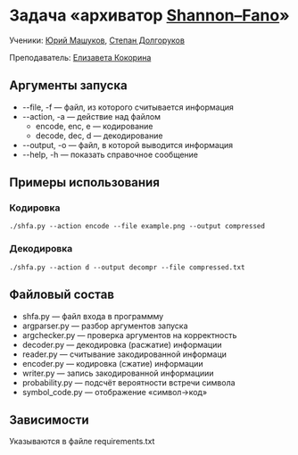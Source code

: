 # Задача «архиватор [Shannon–Fano](https://en.wikipedia.org/wiki/Shannon–Fano_coding)»

Ученики: [Юрий Машуков](https://github.com/mrKakushonok), [Степан Долгоруков](https://github.com/stepan-dolgorukov)

Преподаватель: [Елизавета Кокорина](https://github.com/jmbloodycon)

## Аргументы запуска

+ --file, -f &mdash; файл, из которого считывается информация
+ --action, -a &mdash; действие над файлом
    + encode, enc, e &mdash; кодирование
    + decode, dec, d &mdash; декодирование
+ --output, -o &mdash; файл, в которой выводится информация
+ --help, -h &mdash; показать справочное сообщение

## Примеры использования

### Кодировка

```
./shfa.py --action encode --file example.png --output compressed
```

### Декодировка

```
./shfa.py --action d --output decompr --file compressed.txt
```

## Файловый состав

+ shfa.py &mdash; файл входа в программму
+ argparser.py &mdash; разбор аргументов запуска
+ argchecker.py &mdash; проверка аргументов на корректность
+ decoder.py &mdash; декодировка (расжатие) информации
+ reader.py &mdash; считывание закодированной информаци
+ encoder.py &mdash; кодировка (сжатие) информации
+ writer.py &mdash; запись закодированной информациии
+ probability.py &mdash; подсчёт вероятности встречи символа
+ symbol_code.py &mdash; отображение &laquo;символ→код&raquo;

## Зависимости

Указываются в файле requirements.txt